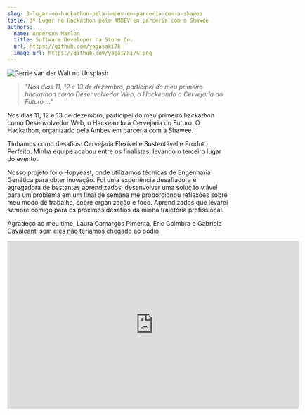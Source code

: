 ```yaml
---
slug: 3-lugar-no-hackathon-pela-ambev-em-parceria-com-a-shawee
title: 3º Lugar no Hackathon pela AMBEV em parceria com a Shawee
authors:
  name: Anderson Marlon
  title: Software Developer na Stone Co.
  url: https://github.com/yagasaki7k
  image_url: https://github.com/yagasaki7k.png
---
```


![](https://images.unsplash.com/photo-1566633806327-68e152aaf26d?ixlib=rb-4.0.3&ixid=MnwxMjA3fDB8MHxwaG90by1wYWdlfHx8fGVufDB8fHx8&auto=format&fit=crop&w=870&q=80 "Gerrie van der Walt no Unsplash")

> _"Nos dias 11, 12 e 13 de dezembro, participei do meu primeiro hackathon como Desenvolvedor Web, o Hackeando a Cervejaria do Futuro …"_

Nos dias 11, 12 e 13 de dezembro, participei do meu primeiro hackathon como Desenvolvedor Web, o Hackeando a Cervejaria do Futuro. O Hackathon, organizado pela Ambev em parceria com a Shawee.

Tínhamos como desafios: Cervejaria Flexível e Sustentável e Produto Perfeito. Minha equipe acabou entre os finalistas, levando o terceiro lugar do evento.

Nosso projeto foi o Hopyeast, onde utilizamos técnicas de Engenharia Genética para obter inovação. Foi uma experiência desafiadora e agregadora de bastantes aprendizados, desenvolver uma solução viável para um problema em um final de semana me proporcionou reflexões sobre meu modo de trabalho, sobre organização e foco. Aprendizados que levarei sempre comigo para os próximos desafios da minha trajetória profissional.

Agradeço ao meu time, Laura Camargos Pimenta, Eric Coimbra e Gabriela Cavalcanti sem eles não teríamos chegado ao pódio.

<center><iframe width="663" height="382" src="https://www.youtube.com/embed/KOVlXuQGAzY" title="HACKA AMBEV: Grandes soluções para a Cervejaria do Futuro" frameborder="0" allow="accelerometer; autoplay; clipboard-write; encrypted-media; gyroscope; picture-in-picture" allowfullscreen></iframe></center>
